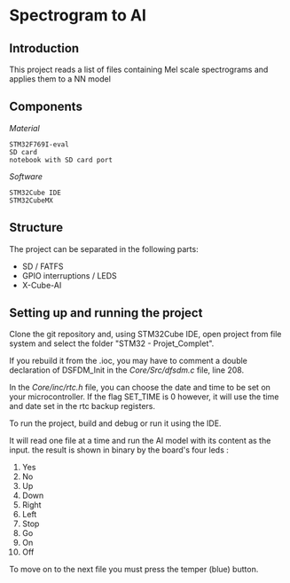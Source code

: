 # Spectrogram to AI

## Introduction 

This project reads a list of files containing Mel scale spectrograms and applies them to a NN model 

## Components
*Material*

    STM32F769I-eval
    SD card
    notebook with SD card port


*Software*

    STM32Cube IDE
    STM32CubeMX

## Structure

The project can be separated in the following parts:

* SD / FATFS
* GPIO interruptions / LEDS
* X-Cube-AI

## Setting up and running the project

Clone the git repository and, using STM32Cube IDE, open project from file system and select the folder "STM32 - Projet_Complet".

If you rebuild it from the .ioc, you may have to comment a double declaration of DSFDM_Init in the *Core/Src/dfsdm.c* file, line 208. 

In the *Core/inc/rtc.h* file, you can choose the date and time to be set on your microcontroller. If the flag SET_TIME is 0 however, it will use the time and date set in the rtc backup registers.

To run the project, build and debug or run it using the IDE.

It will read one file at a time and run the AI model with its content as the input. the result is shown in binary by the board's four leds :

1. Yes
2. No
3. Up
4. Down
5. Right
6. Left
7. Stop
8. Go
9. On
10. Off

To move on to the next file you must press the temper (blue) button.
